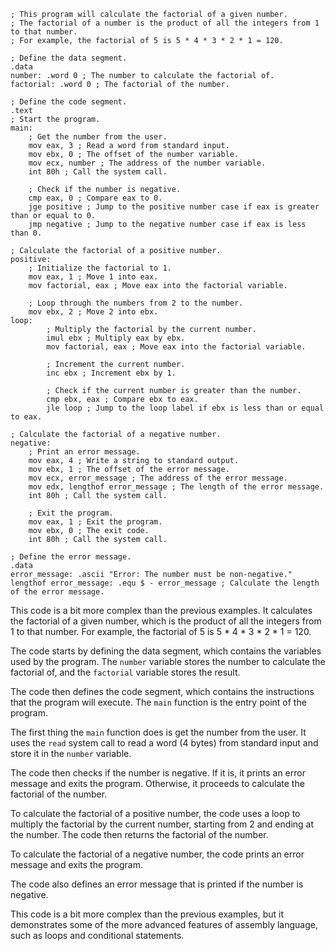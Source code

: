 ```assembly
; This program will calculate the factorial of a given number.
; The factorial of a number is the product of all the integers from 1 to that number.
; For example, the factorial of 5 is 5 * 4 * 3 * 2 * 1 = 120.

; Define the data segment.
.data
number: .word 0 ; The number to calculate the factorial of.
factorial: .word 0 ; The factorial of the number.

; Define the code segment.
.text
; Start the program.
main:
    ; Get the number from the user.
    mov eax, 3 ; Read a word from standard input.
    mov ebx, 0 ; The offset of the number variable.
    mov ecx, number ; The address of the number variable.
    int 80h ; Call the system call.

    ; Check if the number is negative.
    cmp eax, 0 ; Compare eax to 0.
    jge positive ; Jump to the positive number case if eax is greater than or equal to 0.
    jmp negative ; Jump to the negative number case if eax is less than 0.

; Calculate the factorial of a positive number.
positive:
    ; Initialize the factorial to 1.
    mov eax, 1 ; Move 1 into eax.
    mov factorial, eax ; Move eax into the factorial variable.

    ; Loop through the numbers from 2 to the number.
    mov ebx, 2 ; Move 2 into ebx.
loop:
        ; Multiply the factorial by the current number.
        imul ebx ; Multiply eax by ebx.
        mov factorial, eax ; Move eax into the factorial variable.

        ; Increment the current number.
        inc ebx ; Increment ebx by 1.

        ; Check if the current number is greater than the number.
        cmp ebx, eax ; Compare ebx to eax.
        jle loop ; Jump to the loop label if ebx is less than or equal to eax.

; Calculate the factorial of a negative number.
negative:
    ; Print an error message.
    mov eax, 4 ; Write a string to standard output.
    mov ebx, 1 ; The offset of the error message.
    mov ecx, error_message ; The address of the error message.
    mov edx, lengthof error_message ; The length of the error message.
    int 80h ; Call the system call.

    ; Exit the program.
    mov eax, 1 ; Exit the program.
    mov ebx, 0 ; The exit code.
    int 80h ; Call the system call.

; Define the error message.
.data
error_message: .ascii "Error: The number must be non-negative."
lengthof error_message: .equ $ - error_message ; Calculate the length of the error message.
```

This code is a bit more complex than the previous examples. It calculates the factorial of a given number, which is the product of all the integers from 1 to that number. For example, the factorial of 5 is 5 * 4 * 3 * 2 * 1 = 120.

The code starts by defining the data segment, which contains the variables used by the program. The `number` variable stores the number to calculate the factorial of, and the `factorial` variable stores the result.

The code then defines the code segment, which contains the instructions that the program will execute. The `main` function is the entry point of the program.

The first thing the `main` function does is get the number from the user. It uses the `read` system call to read a word (4 bytes) from standard input and store it in the `number` variable.

The code then checks if the number is negative. If it is, it prints an error message and exits the program. Otherwise, it proceeds to calculate the factorial of the number.

To calculate the factorial of a positive number, the code uses a loop to multiply the factorial by the current number, starting from 2 and ending at the number. The code then returns the factorial of the number.

To calculate the factorial of a negative number, the code prints an error message and exits the program.

The code also defines an error message that is printed if the number is negative.

This code is a bit more complex than the previous examples, but it demonstrates some of the more advanced features of assembly language, such as loops and conditional statements.